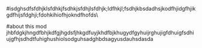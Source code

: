 #isdghsdfsfdhjklsfdhkjfsdhkjsfdhjlsfdhjk;ldfhkjl;fsdhjkbsdadhsjkodfhjidgfhjikgdfhijsfdghji;fdohkihiofhjokndfhofds\



#about this mod
jhbfdgkjhngdfbhjkdfgjhgdsfjhkgdfuyjkhdfbjkhugydfgyhuijrghujigfdhuigfsdhiujgfhjsdhdtfuhighushiolsodguhsadghbdsagyusdauhsdasda
